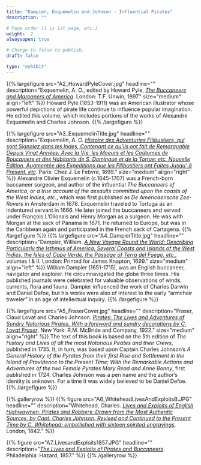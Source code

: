 ```yaml
---
title: "Dampier, Exquemelin and Johnson - Influential Pirates"
description: ""

# Page order (1 is 1st page, etc.)
weight:  2
alwaysopen: true

# Change to false to publish.
draft: false

type: "exhibit"
---
```



{{% largefigure src="A2_HowardPyleCover.jpg"
                headline=""
                description="Exquemelin, A. O., edited by Howard Pyle, *[The Buccaneers and Marooners of America](https://bc-primo.hosted.exlibrisgroup.com/primo-explore/fulldisplay?docid=ALMA-BC21319036910001021&context=L&vid=bclib_new&search_scope=lib_BURNS&tab=bcl_only&lang=en_US)*. London: T.F. Unwin, 1897."
                size="medium" align="left" %}}
Howard Pyle (1853-1911) was an American illustrator whose powerful depictions of pirate life continue to influence popular imagination. He edited this volume, which includes portions of the works of Alexandre Exquemelin and Charles Johnson.
{{% /largefigure %}}

{{% largefigure src="A3_ExquemelinTitle.jpg"
                headline=""
                description="Exquemelin, A. O. *[Histoire des Adventuries Filibustiers, qui sont Signalez dans les Indes, Contenant ce qu’ils ont fait de Remarquable Depuis Vingt Années: Avec la Vie, les Moeurs et les Coûtumes de Boucaniers et des Habitants de S. Domingue et de la Tortue: etc. Nouvelle Edition, Augmentée des Expeditions que les Filibustiers ont Faites Jusqu’ à Present, etc](https://bc-primo.hosted.exlibrisgroup.com/primo-explore/fulldisplay?docid=ALMA-BC21376052180001021&context=L&vid=bclib_new&search_scope=lib_BURNS&tab=bcl_only&lang=en_US)*. Paris: Chez J. Le Febvre, 1699."
                size="medium"
                align="right" %}}
Alexandre Olivier Exquemelin (c.1645-1707) was a French-born buccaneer surgeon, and author of the influential *The Buccaneers of America, or a true account of the assaults committed upon the coasts of the West Indies, etc*., which was first published as *De Americaensche Zee-Rovers* in Amsterdam in 1678. Exquemelin traveled to Tortuga as an indentured servant in 1666. He later joined the buccaneers and served under François L’Ollonais and Henry Morgan as a surgeon. He was with Morgan at the sack of Panama in 1671. He returned to Europe, but was in the Caribbean again and participated in the French sack of Cartagena.
{{% /largefigure %}}
{{% largefigure src="A4_DampierTitle.jpg"
                headline=""
                description="Dampier, William. *[A New Voyage Round the World: Describing Particularly the Isthmus of America, Several Coasts and Islands of the West Indies, the Isles of Cape Verde, the Passage of Terra del Fuego, etc.](https://bc-primo.hosted.exlibrisgroup.com/primo-explore/fulldisplay?docid=ALMA-BC21319067470001021&context=L&vid=bclib_new&search_scope=lib_BURNS&tab=bcl_only&lang=en_US)*, volumes I & II. London: Printed for James Knapton, 1699."
                size="medium"
                align="left" %}}
William Dampier (1651-1715), was an English buccaneer, navigator and explorer. He circumnavigated the globe three times. His published journals were celebrated for valuable observations of winds, currents, flora and fauna. Dampier influenced the work of Charles Darwin and Daniel Defoe, but his works were also of interest to the early “armchair traveler” in an age of intellectual inquiry.
{{% /largefigure %}}

{{% largefigure src="A5_FraserCover.jpg"
                headline=""
                description="Fraser, Claud Lovat and Charles Johnson. *[Pirates: The Lives and Adventures of Sundry Notorious Pirates. With a foreword and sundry decorations by C. Lovat Fraser](https://bc-primo.hosted.exlibrisgroup.com/primo-explore/fulldisplay?docid=ALMA-BC21319036810001021&context=L&vid=bclib_new&search_scope=lib_BURNS&tab=bcl_only&lang=en_US)*. New York: R.M. McBride and Company, 1922."
                size="medium" align="right" %}}
The text of this book is based on the 5th edition of *The History and Lives of all the most Notorious Pirates and their Crews*, published in 1735. It, in turn, was based upon Captain Charles Johnson’s *A General History of the Pyrates from their first Rise and Settlement in the Island of Providence to the Present Time; With the Remarkable Actions and Adventures of the two Female Pyrates Mary Read and Anne Bonny*, first published in 1724. Charles Johnson was a pen name and the author’s identity is unknown. For a time it was widely believed to be Daniel Defoe.
{{% /largefigure %}}

{{% galleryrow %}}
{{% figure src="A6_WhiteheadLivesAndExploitsB.JPG"
                headline=""
                description="Whitehead, Charles. *[Lives and Exploits of English Highwaymen, Pirates and Robbers: Drawn from the Most Authentic Sources, by Capt. Charles Johnson. Revised and Continued to the Present Time by C. Whitehead; embellished with sixteen spirited engravings](https://bc-primo.hosted.exlibrisgroup.com/primo-explore/fulldisplay?docid=ALMA-BC21376065650001021&context=L&vid=bclib_new&search_scope=lib_BURNS&tab=bcl_only&lang=en_US)*. London, 1842."
 %}}

{{% figure src="A7_LivesandExploits1857.JPG"
                headline=""
                description="*[The Lives and Exploits of Pirates and Buccaneers](https://bc-primo.hosted.exlibrisgroup.com/primo-explore/fulldisplay?docid=ALMA-BC21383946190001021&context=L&vid=bclib_new&search_scope=lib_BURNS&tab=bcl_only&lang=en_US)*. Philadelphia: Hazard, 1857."
 %}}
{{% /galleryrow %}}
